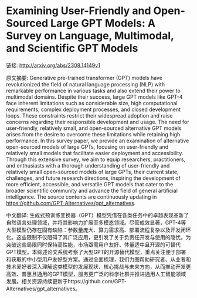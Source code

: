 # Examining User-Friendly and Open-Sourced Large GPT Models: A Survey on Language, Multimodal, and Scientific GPT Models

链接: http://arxiv.org/abs/2308.14149v1

原文摘要:
Generative pre-trained transformer (GPT) models have revolutionized the field
of natural language processing (NLP) with remarkable performance in various
tasks and also extend their power to multimodal domains. Despite their success,
large GPT models like GPT-4 face inherent limitations such as considerable
size, high computational requirements, complex deployment processes, and closed
development loops. These constraints restrict their widespread adoption and
raise concerns regarding their responsible development and usage. The need for
user-friendly, relatively small, and open-sourced alternative GPT models arises
from the desire to overcome these limitations while retaining high performance.
In this survey paper, we provide an examination of alternative open-sourced
models of large GPTs, focusing on user-friendly and relatively small models
that facilitate easier deployment and accessibility. Through this extensive
survey, we aim to equip researchers, practitioners, and enthusiasts with a
thorough understanding of user-friendly and relatively small open-sourced
models of large GPTs, their current state, challenges, and future research
directions, inspiring the development of more efficient, accessible, and
versatile GPT models that cater to the broader scientific community and advance
the field of general artificial intelligence. The source contents are
continuously updating in https://github.com/GPT-Alternatives/gpt_alternatives.

中文翻译:
生成式预训练变换器（GPT）模型凭借在各类任务中的卓越表现革新了自然语言处理领域，并将其影响力扩展至多模态领域。尽管成效显著，GPT-4等大型模型仍存在固有缺陷：参数量庞大、算力需求高、部署流程复杂以及开发闭环化。这些限制不仅阻碍了其广泛应用，更引发了关于负责任开发与使用的隐忧。为突破这些局限同时保持高性能，市场亟需用户友好、体量适中且开源的可替代GPT模型。本综述论文系统考察了大型GPT的开源替代模型，重点关注便于部署和获取的中小型用户友好型方案。通过全面梳理，我们力图帮助研究者、从业者和技术爱好者深入理解这类模型的发展现状、核心挑战与未来方向，从而推动开发更高效、普惠且通用的GPT模型，服务更广泛的科学社群并推进通用人工智能领域发展。相关资源持续更新于https://github.com/GPT-Alternatives/gpt_alternatives。
